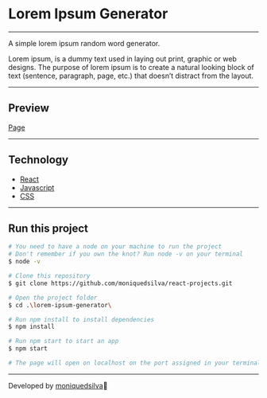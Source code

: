 # Lorem Ipsum Generator

---
A simple lorem ipsum random word generator.

Lorem ipsum, is a dummy text used in laying out print, graphic or web designs. The purpose of lorem ipsum is to create a natural looking block of text (sentence, paragraph, page, etc.) that doesn’t distract from the layout.

---

## Preview

[Page](https://react-projects-ipsum.netlify.app/)

---

## Technology
* [React](https://reactjs.org/)
* [Javascript](https://devdocs.io/javascript/)
* [CSS](https://cssreference.io/)

---

## Run this project
```bash 
# You need to have a node on your machine to run the project
# Don't remember if you own the knot? Run node -v on your terminal
$ node -v

# Clone this repository
$ git clone https://github.com/moniquedsilva/react-projects.git

# Open the project folder
$ cd .\lorem-ipsum-generator\

# Run npm install to install dependencies
$ npm install

# Run npm start to start an app
$ npm start

# The page will open on localhost on the port assigned in your terminal
```

---
Developed by [moniquedsilva](@moniquedsilva)🌻
